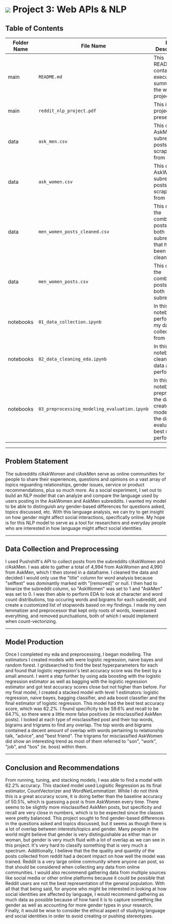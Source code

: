 # ![](https://ga-dash.s3.amazonaws.com/production/assets/logo-9f88ae6c9c3871690e33280fcf557f33.png) Project 3: Web APIs & NLP


## Table of Contents
|Folder Name|File Name|File Description|
|---        |---      |---             |
|main|`README.md`| This README file contains an executive summary of the whole project.|
|main|`reddit_nlp_project.pdf`| This is my project presentation.|
|data|`ask_men.csv`|This contains AskMen subreddit posts scrapped from Reddit.|
|data|`ask_women.csv`|This contains AskWomen subreddit posts scrapped from Reddit.|
|data|`men_women_posts_cleaned.csv`|This contains the combined posts from both subreddits that have been cleaned.|
|data|`men_women_posts.csv`|This contains the combined posts from both subreddits.|
|notebooks|`01_data_collection.ipynb`|In this notebook, I performed my data collection from Reddit.|
|notebooks|`02_data_cleaning_eda.ipynb`|In this notebook, I clean the data and perform EDA.|
|notebooks|`03_preprocessing_modeling_evaluation.ipynb`|In this notebook, I preprocess the data, create models on the data, and evaluate my best model's performance.|

----
## Problem Statement

The subreddits r/AskWomen and r/AskMen serve as online communities for people to share their experiences, questions and opinions on a vast array of topics reguarding relationships, gender issues, service or product recommendations, plus so much more. As a social experiment, I set out to build an NLP model that can analyze and compare the language used by users posting in the AskWomen and AskMen subreddits. I wanted my model to be able to distinguish any gender-based differences for questions asked, topics discussed, etc. With this language analysis, we can try to get insight on how gender might affect social interactions, specifically online. My hope is for this NLP model to serve as a tool for researchers and everyday people who are interested in how language might affect social identities.


----
## Data Collection and Preprocessing

I used Pushshift's API to collect posts from the subreddits r/AskWomen and r/AskMen. I was able to gather a total of 4,994 from AskWomen and 4,990 from AskMen, which I then stored in a dataframe. I cleaned the data and decided I would only use the "title" column for word analysis because "selftext" was dominantly marked with "[removed]" or null. I then had to binarize the subreddit column, so "AskWomen" was set to 1 and "AskMen" was set to 0. I was then able to perform EDA to look at character and word count distributions, top occuring words and bigrams for each subreddit, and create a customized list of stopwords based on my findings. I made my own lemmatizer and preprocessor that kept only roots of words, lowercased everything, and removed punctuations, both of which I would implement when count-vectorizing. 

----
## Model Production
Once I completed my eda and preprocessing, I began modelling. The estimators I created models with were logistic regression, naive bayes and random forest. I gridsearched to find the best hyperparameters for each and found that logistic regression's test accuracy score was the best by a small amount. I went a step further by using ada boosting with the logistic regression estimator as well as bagging with the logistic regression estimator and got test accuracy scores close but not higher than before. For my final model, I created a stacked model with level 1 estimators: logistic regression, naive bayes, bagging classifier, and ada boost classifier and the final estimator of logistic regression. This model had the best test accuracy score, which was 62.2%. I found specificity to be 59.6% and recall to be 64.7%, so there were a little more false positives (ie misclassified AskMen posts). I looked at each type of misclassified post and their top words, bigrams and trigrams to find any overlap. The top words and bigrams contained a decent amount of overlap with words pertaining to relationship talk, "advice", and  "best friend". The trigrams for misclassified AskWomen did show an interesting trend as most of them referred to "son", "work", "job", and "bos" (ie. boss) within them. 

----
## Conclusion and Recommendations 

From running, tuning, and stacking models, I was able to find a model with 62.2% accuracy. This stacked model used Logisitic Regression as its final estimator, CountVectorizer and WordNetLemmatizer. While I do not think this is a great accuracy score, it is doing better than the baseline accuracy of 50.5%, which is guessing a post is from AskWomen every time. There seems to be slightly more misclassified AskMen posts, but specificity and recall are very close in numbers, which is to be expected since the classes were pretty balanced. This project sought to find gender-based differences in the questions asked and topics discussed, but it seems as though there is a lot of overlap between interests/topics and gender. Many people in the world might believe that gender is very distinguishable as either man or woman, but gender is very much fluid with a lot of overlap as we can see in this project. It's very hard to classify something that is very much a spectrum. Additionally, I believe that the the quality and quantity of the posts collected from reddit had a decent impact on how well the model was trained. Reddit is a very large online community where anyone can post, so that should be considered when collecting any data from online communities. I would also recommend gathering data from multiple sources like social media or other online platforms because it could be possible that Reddit users are not the best representation of the general population. With all that that being said, for anyone who might be interested in looking at how social identities are affected by language, I would recommend gathering as much data as possible because of how hard it is to capture something like gender as well as accounting for more gender types in your research. Finally, it would be wise to consider the ethical aspect of studying language and social identities in order to avoid creating or pushing stereotypes. 